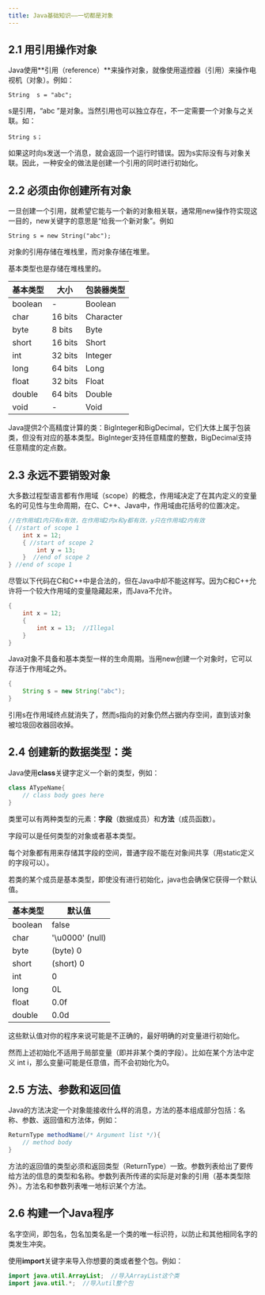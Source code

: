 ```yaml
---
title: Java基础知识——一切都是对象
---
```


## 2.1 用引用操作对象

Java使用**引用（reference）**来操作对象，就像使用遥控器（引用）来操作电视机（对象）。例如：

```
String  s = "abc";
```

s是引用，“abc ”是对象。当然引用也可以独立存在，不一定需要一个对象与之关联。如：

```
String s；
```

如果这时向s发送一个消息，就会返回一个运行时错误。因为s实际没有与对象关联。因此，一种安全的做法是创建一个引用的同时进行初始化。

## 2.2 必须由你创建所有对象

一旦创建一个引用，就希望它能与一个新的对象相关联，通常用new操作符实现这一目的，new关键字的意思是“给我一个新对象”。例如

```
String s = new String("abc");
```

对象的引用存储在堆栈里，而对象存储在堆里。

基本类型也是存储在堆栈里的。

| 基本类型 | 大小    | 包装器类型 |
| -------- | ------- | ---------- |
| boolean  | -       | Boolean    |
| char     | 16 bits | Character  |
| byte     | 8 bits  | Byte       |
| short    | 16 bits | Short      |
| int      | 32 bits | Integer    |
| long     | 64 bits | Long       |
| float    | 32 bits | Float      |
| double   | 64 bits | Double     |
| void     | -       | Void       |

Java提供2个高精度计算的类：BigInteger和BigDecimal，它们大体上属于包装类，但没有对应的基本类型。BigInteger支持任意精度的整数，BigDecimal支持任意精度的定点数。

## 2.3 永远不要销毁对象

大多数过程型语言都有作用域（scope）的概念，作用域决定了在其内定义的变量名的可见性与生命周期，在C、C++、Java中，作用域由花括号的位置决定。

```java
//在作用域1内只有x有效，在作用域2内x和y都有效，y只在作用域2内有效
{ //start of scope 1
	int x = 12;
	{ //start of scope 2
		int y = 13;
	}  //end of scope 2
} //end of scope 1
```

尽管以下代码在C和C++中是合法的，但在Java中却不能这样写。因为C和C++允许将一个较大作用域的变量隐藏起来，而Java不允许。

```java
{
	int x = 12;
	{
		int x = 13;  //Illegal
	}
}
```

Java对象不具备和基本类型一样的生命周期。当用new创建一个对象时，它可以存活于作用域之外。

```java
{
	String s = new String("abc");
}
```

引用s在作用域终点就消失了，然而s指向的对象仍然占据内存空间，直到该对象被垃圾回收器回收掉。

## 2.4 创建新的数据类型：类

Java使用**class**关键字定义一个新的类型，例如：

```java
class ATypeName{ 
	// class body goes here
}
```

类里可以有两种类型的元素：**字段**（数据成员）和**方法**（成员函数）。

字段可以是任何类型的对象或者基本类型。

每个对象都有用来存储其字段的空间，普通字段不能在对象间共享（用static定义的字段可以）。

若类的某个成员是基本类型，即使没有进行初始化，java也会确保它获得一个默认值。

| 基本类型 | 默认值           |
| -------- | ---------------- |
| boolean  | false            |
| char     | '\u0000'  (null) |
| byte     | (byte) 0         |
| short    | (short) 0        |
| int      | 0                |
| long     | 0L               |
| float    | 0.0f             |
| double   | 0.0d             |

这些默认值对你的程序来说可能是不正确的，最好明确的对变量进行初始化。

然而上述初始化不适用于局部变量（即并非某个类的字段）。比如在某个方法中定义 int i，那么变量i可能是任意值，而不会初始化为0。

## 2.5 方法、参数和返回值

Java的方法决定一个对象能接收什么样的消息，方法的基本组成部分包括：名称、参数、返回值和方法体，例如：

```java
ReturnType methodName(/* Argument list */){
	// method body
}
```

方法的返回值的类型必须和返回类型（ReturnType）一致。参数列表给出了要传给方法的信息的类型和名称。参数列表所传递的实际是对象的引用（基本类型除外）。方法名和参数列表唯一地标识某个方法。

## 2.6 构建一个Java程序

名字空间，即包名，包名加类名是一个类的唯一标识符，以防止和其他相同名字的类发生冲突。

使用**import**关键字来导入你想要的类或者整个包。例如：

``` java
import java.util.ArrayList;  //导入ArrayList这个类
import java.util.*;  //导入util整个包
```

